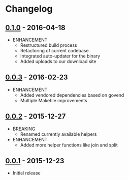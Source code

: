 # Changelog

## [0.1.0](https://github.com/webhippie/templater/releases/tag/v0.1.0) - 2016-04-18

* ENHANCEMENT
  * Restructured build process
  * Refactoring of current codebase
  * Integrated auto-updater for the binary
  * Added uploads to our download site

## [0.0.3](https://github.com/webhippie/templater/releases/tag/v0.0.3) - 2016-02-23

* ENHANCEMENT
  * Added vendored dependencies based on govend
  * Multiple Makefile improvements

## [0.0.2](https://github.com/webhippie/templater/releases/tag/v0.0.2) - 2015-12-27

* BREAKING
  * Renamed currently available helpers
* ENHANCEMENT
  * Added more helper functions like join and split

## [0.0.1](https://github.com/webhippie/templater/releases/tag/v0.0.1) - 2015-12-23

* Initial release
